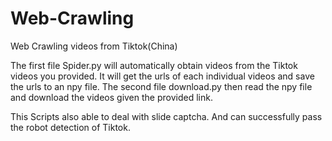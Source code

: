 # Web-Crawling
Web Crawling videos from Tiktok(China)

The first file Spider.py will automatically obtain videos from the Tiktok videos you provided. It will get the urls of each individual videos and save the urls to an npy file.
The second file download.py then read the npy file and download the videos given the provided link. 

This Scripts also able to deal with slide captcha. And can successfully pass the robot detection of Tiktok.
